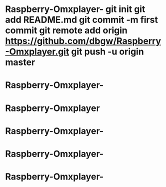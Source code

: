# Raspberry-Omxplayer- git init git add README.md git commit -m first commit git remote add origin https://github.com/dbgw/Raspberry-Omxplayer.git git push -u origin master
# Raspberry-Omxplayer-
# Raspberry-Omxplayer
# Raspberry-Omxplayer-
# Raspberry-Omxplayer-
# Raspberry-Omxplayer-
